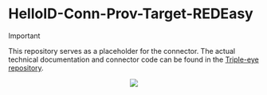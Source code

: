 # HelloID-Conn-Prov-Target-REDEasy


> [!IMPORTANT]
> This repository serves as a placeholder for the connector. The actual technical documentation and connector code can be found in the [Triple-eye repository](https://github.com/Tools4everBV/HelloID-Conn-Prov-Target-TripleEye).

<p align="center">
  <img src="https://redeasy.nl/_webblocks/images/logo.svg">
</p>
